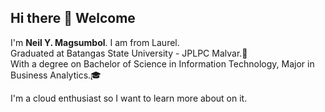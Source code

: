 ## Hi there 👋 Welcome ##

I'm **Neil Y. Magsumbol**. I am from Laurel.  
Graduated at Batangas State University - JPLPC Malvar.🏫     
With a degree on Bachelor of Science in Information Technology, Major in Business Analytics.🎓  

I'm a cloud enthusiast so I want to learn more about on it.  
